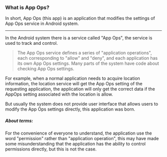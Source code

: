### What is App Ops?

In short, App Ops (this app) is an application that modifies the settings of App Ops service in Android system.

----------------------------

In the Android system there is a service called "App Ops", the service is used to track and control.

> The App Ops service defines a series of "application operations", each corresponding to "allow" and "deny", and each application has its own App Ops settings. Many parts of the system have code about checking App Ops settings.

For example, when a normal application needs to acquire location information, the location service will get the App Ops setting of the requesting application, the application will only get the correct data if the AppOps setting associated with the location is allow.

But usually the system does not provide user interface that allows users to modify the App Ops settings directly, this application was born.

##### About terms:

For the convenience of everyone to understand, the application use the word "permission" rather than "application operation", this may have made some misunderstanding that the application has the ability to control permissions directly, but this is not the case.